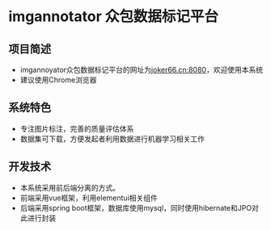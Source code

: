 # imgannotator 众包数据标记平台

## 项目简述
* imgannoyator众包数据标记平台的网址为[joker66.cn:8080](http://joker66.cn:8080)，欢迎使用本系统
* 建议使用Chrome浏览器

## 系统特色
* 专注图片标注，完善的质量评估体系
* 数据集可下载，方便发起者利用数据进行机器学习相关工作

## 开发技术
* 本系统采用前后端分离的方式。
* 前端采用vue框架，利用elementui相关组件
* 后端采用spring boot框架，数据库使用mysql，同时使用hibernate和JPO对此进行封装
